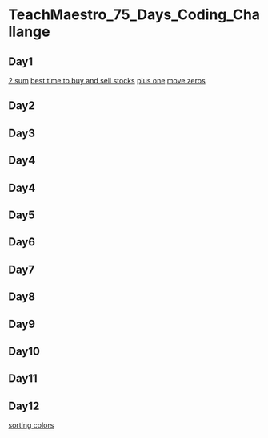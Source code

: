 # TeachMaestro_75_Days_Coding_Challange
## Day1
[2 sum]()
[best time to buy and sell stocks]()
[plus one]()
[move zeros]()
## Day2

## Day3

## Day4

## Day4

## Day5

## Day6

## Day7

## Day8

## Day9

## Day10

## Day11

## Day12
[sorting colors](https://github.com/rudy8399/TeachMaestro_75_Days_Coding_Challange/tree/main/75-sort-colors)
